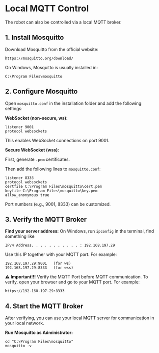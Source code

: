 # Local MQTT Control

The robot can also be controlled via a local MQTT broker.

## 1. Install Mosquitto
Download Mosquitto from the official website:

```
https://mosquitto.org/download/
```

On Windows, Mosquitto is usually installed in:
```
C:\Program Files\mosquitto
```

## 2. Configure Mosquitto

Open `mosquitto.conf` in the installation folder and add the following settings:

**WebSocket (non-secure, ws):**
```
listener 9001
protocol websockets
```
This enables WebSocket connections on port 9001.

**Secure WebSocket (wss):**

First, generate `.pem` certificates.

Then add the following lines to `mosquitto.conf`:

```
listener 8333
protocol websockets
certfile C:\Program Files\mosquitto\cert.pem
keyfile C:\Program Files\mosquitto\key.pem
allow_anonymous true
```

Port numbers (e.g., 9001, 8333) can be customized.

## 3. Verify the MQTT Broker

**Find your server address:**
On Windows, run `ipconfig` in the terminal, find something like

```
IPv4 Address. . . . . . . . . . . : 192.168.197.29
```

Use this IP together with your MQTT port. For example:

```
192.168.197.29:9001   (for ws)
192.168.197.29:8333   (for wss)
```

⚠️ **Important!!!**
Verify the MQTT Port before MQTT communication. 
To verify, open your browser and go to your MQTT port. For example:

```
https://192.168.197.29:8333
```

## 4. Start the MQTT Broker

After verifying, you can use your local MQTT server for communication in your local network.

**Run Mosquitto as Administrator:**

```
cd "C:\Program Files\mosquitto"
mosquitto -v
```
